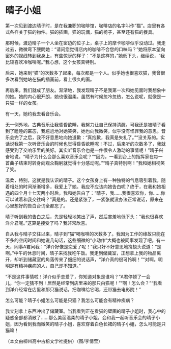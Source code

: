 # 晴子小姐

第一次见到渡边晴子时，是在我兼职的咖啡馆，咖啡店的名字叫作“猫”。店里有各式各样关于猫的物件。猫的插画，猫的玩偶，猫的椅子，甚至还有猫的餐具。 

那时候，渡边晴子一个人坐在窗边的位子上，桌子上的摩卡咖啡似乎没动过。我走过去，微微弯下腰問她：“请问您觉得店内的咖啡不合您的口味吗？”她将原本望向窗外的视线转到我身上，有些惊讶的样子：“不是这样的，”她低下头，继续说，“我比较喜欢冷咖啡呢。”我心想，这个女孩真特别。 

后来，她来到“猫”的次数多了起来，每次都是一个人。似乎她也很喜欢猫，我曾很多次看到她站在猫的插画前，看上很久的画。 

再后来，我们就成了朋友。渐渐地，我发现晴子不是我第一次和她见面时我想象中的她。她的内心很开朗，她也很温柔。虽然有时候忽冷忽热，怎么说呢，就像是一只猫一样的女孩。 

有一天，她约我去看音乐会。 

无一例外地，古典音乐让我昏昏欲睡，我努力让自己保持清醒。可我还是被晴子看到了瞌睡的窘态，我尴尬地对她笑笑，她也向我微笑，似乎没有怪罪我的意思。音乐会完了之后，我不好意思地向她道歉：“真抱歉，我真是失礼了。”“没关系的。实话说我第一次听音乐会的时候也觉得昏昏欲睡呢！不过，后来听的次数多了，我就感受到了交响乐里的美好。其实听音乐会也是一件很令人激动的事情呢！”晴子兴奋地说。“晴子为什么会那么喜欢音乐会呢？”“因为，一看到台上的指挥家在每一首曲子结束时转身向观众鞠躬就觉得十分感动呢。”“晴子真特别啊！”我和她相视笑了笑。 

温柔，特别，这就是我认识的晴子。这个女孩身上有一种独特的气息吸引着我，随着相处的时间渐渐增多，我爱上了她。我应不应该向她告白呢？终于，在我和她相遇的四个月十七天两小时后，我和她告白了：“晴子，我……我很喜欢你，你……你可以试着和我交往吗？”真是的。还是紧张了，一紧张就没办法正常说话，原来在心里想好的告白台词全都忘了。 

晴子听到我的告白之后，先是轻轻地笑出了声，然后害羞地低下头：“我也很喜欢洋介君呢。”这算是接受了吗？我非常欣喜。 

自从我与晴子交往以来，晴子到“猫”喝咖啡的次数多了。我因为工作的缘故只能在不多的空闲时间和她说几句话，这些细微的“小动作”大概也被同事发现了吧。有一天，同事A君问我：“洋介好像是恋爱了呢！”我只好不好意思地挠挠头说道：“是啊。”中午的休息时间，晴子来找我吃午饭。我走到储藏室，正想拿上我的物品离开，却听到储藏室的角落传来了细细的说话声，“洋介真的很可怜啊！”“对啊。明明是有精神疾病的人，自己却不知道。” 

“不是这件事情啦！洋介似乎恋爱了，你知道对象是谁吗？”A君停顿了一会儿，“你一定猜不到！居然是经常到店里来的那只白猫呢！”“啊！怎么会？”“我看到洋介经常在店里和那只猫说话，把咖啡给它喝，还带猫去电影院！” 

怎么可能？晴子小姐怎么可能是只猫？我怎么可能会有精神疾病？ 

我立刻拿上东西冲出了储藏室。当我看到正在看猫的壁画的晴子小姐时，我心中的疑惑全部都消散了……那么美丽温柔的晴子小姐，会和我一起听音乐会的晴子小姐，因为看到我而微笑的晴子小姐，喜欢穿着白色长裙的晴子小姐，怎么可能是只猫嘛！ 

（本文由柳州高中古榕文学社提供）（图/李倩莹）